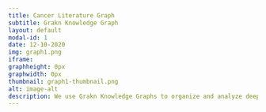 ```yaml
---
title: Cancer Literature Graph
subtitle: Grakn Knowledge Graph
layout: default
modal-id: 1
date: 12-10-2020
img: graph1.png
iframe:
graphheight: 0px
graphwidth: 0px
thumbnail: graph1-thumbnail.png
alt: image-alt
description: We use Grakn Knowledge Graphs to organize and analyze deep tech data streams. One such stream is cancer data publications. There are thousands of publications on every type of cancer making the body of literature hard to understand. In this graph we organized papers about chemotherapy side effects in pancreatic cancer and found a prominent group of papers that mentioned one chemotherapy agent Gemcitabine that can cause severe side effects and a closely related molecule Deoxycytidine that can interfere with its activity.
---
```

